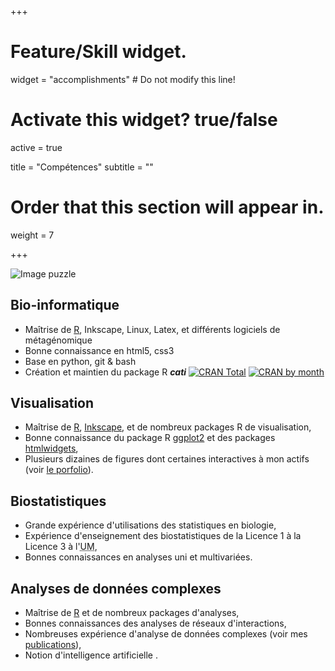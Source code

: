 +++
# Feature/Skill widget.
widget = "accomplishments"  # Do not modify this line!

# Activate this widget? true/false
active = true

title = "Compétences"
subtitle = ""

# Order that this section will appear in.
weight = 7

+++

<img id="puzzle" usemap="#mamap" src="/img/puzzle/puzzle_profil_cliquable.webp" alt="Image puzzle" name="mamap" />
<map name="mamap">
    <area shape="rect" coords="150,0,580,150" title="Bio-informatique" onMouseOver= "document.getElementById('puzzle').src ='/img/puzzle/puzzle_profil_cliquable-1.webp';" onMouseOut= "document.getElementById('puzzle').src ='/img/puzzle/puzzle_profil_cliquable.webp';" href="#bio-informatique">
    <area shape="rect" coords="0,150,150,580" title="Visualisation" onMouseOver= "document.getElementById('puzzle').src ='/img/puzzle/puzzle_profil_cliquable-2.webp';" onMouseOut= "document.getElementById('puzzle').src ='/img/puzzle/puzzle_profil_cliquable.webp';" href="#visualisation">
    <area shape="rect" coords="150,580,580,800" title="Analyse" onMouseOver= "document.getElementById('puzzle').src ='/img/puzzle/puzzle_profil_cliquable-4.webp';" onMouseOut= "document.getElementById('puzzle').src ='/img/puzzle/puzzle_profil_cliquable.webp';" href="#analyses-de-données-complexes">
    <area shape="rect" coords="580,150,800,580" title="Bio-statistiques" onMouseOver= "document.getElementById('puzzle').src ='/img/puzzle/puzzle_profil_cliquable-3.webp';" onMouseOut= "document.getElementById('puzzle').src ='/img/puzzle/puzzle_profil_cliquable.webp';" href="#biostatistiques">
    
</map>


## Bio-informatique

- Maîtrise de [R](https://cran.r-project.org/), Inkscape, Linux, Latex, et différents logiciels de métagénomique
- Bonne connaissance en html5, css3
- Base en python, git & bash 
- Création et maintien du package R ***cati*** <a itemprop="sameAs" href="https://adrientaudiere.com/doc/pdfs/Taudiere2016.pdf" target="_blank" rel="noopener">   <i class="fas fa-file-pdf icon"></i> </a>  <a itemprop="sameAs" href="https://github.com/adrientaudiere/" target="_blank" rel="noopener">   <i class="fab fa-github icon"></i> </a>  <a href="https://cran.rstudio.com/web/packages/cati/index.html" target="_blank"><img style="display: inline;" src="https://cranlogs.r-pkg.org/badges/grand-total/cati?color=yellowgreen" alt="CRAN Total"></a> <a href="https://cran.rstudio.com/web/packages/cati/index.html" target="_blank"><img style="display: inline;" src="https://cranlogs.r-pkg.org/badges/cati?color=orange" alt="CRAN by month"></a>

## Visualisation

- Maîtrise de [R](https://cran.r-project.org/), [Inkscape](http://inkscape.org/), et de nombreux packages R de visualisation,
- Bonne connaissance du package R [ggplot2](https://ggplot2.tidyverse.org/) et des packages [htmlwidgets](https://www.htmlwidgets.org/),
- Plusieurs dizaines de figures dont certaines interactives à mon actifs (voir [le porfolio](/portfolio)).

## Biostatistiques

- Grande expérience d'utilisations des statistiques en biologie,
- Expérience d'enseignement des biostatistiques de la Licence 1 à la Licence 3 à l'<abbr title="Université de Montpellier" lang="fr">UM</abbr>,
- Bonnes connaissances en analyses uni et multivariées.

## Analyses de données complexes

- Maîtrise de [R](https://cran.r-project.org/) et de nombreux packages d'analyses,
- Bonnes connaissances des analyses de réseaux d'interactions,
- Nombreuses expérience d'analyse de données complexes (voir mes [publications](/cv/#publication_inter)),
- Notion d'intelligence artificielle .
